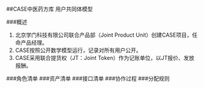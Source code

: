 ##CASE中医药方库
用户共同体模型

###概述
1. 北京学门科技有限公司联合产品部（Joint Product Unit）创建CASE项目，任命产品经理。
2. CASE按照公开数学模型运行，记录对所有用户公开。
3. CASE采用联合提货权（JT：Joint Token）作为记账单位，以JT报价、发放报酬。

###角色清单
###资产清单
###接口清单
###协作过程
###分配规则